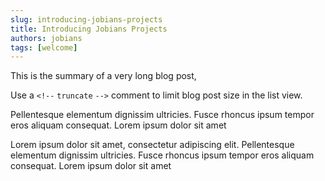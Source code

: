 ```yaml
---
slug: introducing-jobians-projects
title: Introducing Jobians Projects
authors: jobians
tags: [welcome]
---
```


This is the summary of a very long blog post,

Use a `<!--` `truncate` `-->` comment to limit blog post size in the list view.

<!--truncate-->

Pellentesque elementum dignissim ultricies. Fusce rhoncus ipsum tempor eros aliquam consequat. Lorem ipsum dolor sit amet

Lorem ipsum dolor sit amet, consectetur adipiscing elit. Pellentesque elementum dignissim ultricies. Fusce rhoncus ipsum tempor eros aliquam consequat. Lorem ipsum dolor sit amet

